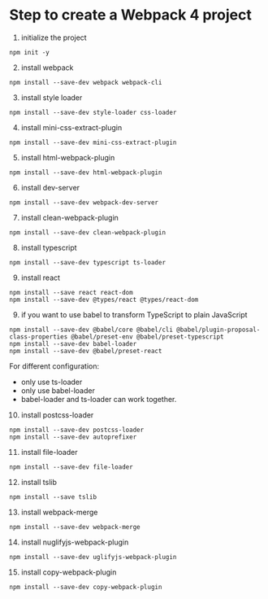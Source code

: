 # Step to create a Webpack 4 project
1. initialize the project
  ```
  npm init -y
  ```
2. install webpack
  ```
  npm install --save-dev webpack webpack-cli
  ```
3. install style loader
  ```
  npm install --save-dev style-loader css-loader
  ```
4. install mini-css-extract-plugin
  ```
  npm install --save-dev mini-css-extract-plugin
  ```
5. install html-webpack-plugin
  ```
  npm install --save-dev html-webpack-plugin
  ```
6. install dev-server
  ```
  npm install --save-dev webpack-dev-server
  ```
7. install clean-webpack-plugin
  ```
  npm install --save-dev clean-webpack-plugin
  ```
8. install typescript
  ```
  npm install --save-dev typescript ts-loader
  ```
9. install react
  ```
  npm install --save react react-dom
  npm install --save-dev @types/react @types/react-dom
  ```
9. if you want to use babel to transform TypeScript to plain JavaScript 
  ```
  npm install --save-dev @babel/core @babel/cli @babel/plugin-proposal-class-properties @babel/preset-env @babel/preset-typescript
  npm install --save-dev babel-loader
  npm install --save-dev @babel/preset-react
  ```

  For different configuration:
  - only use ts-loader
  - only use babel-loader
  - babel-loader and ts-loader can work together.

10. install postcss-loader
  ```
  npm install --save-dev postcss-loader
  npm install --save-dev autoprefixer
  ```
11. install file-loader
  ```
  npm install --save-dev file-loader
  ```
12. install tslib
  ```
  npm install --save tslib
  ```
13. install webpack-merge
  ```
  npm install --save-dev webpack-merge
  ```
14. install nuglifyjs-webpack-plugin
  ```
  npm install --save-dev uglifyjs-webpack-plugin 
  ```
15. install copy-webpack-plugin
  ```
  npm install --save-dev copy-webpack-plugin
  ```
